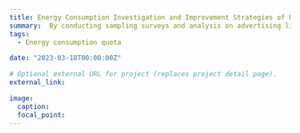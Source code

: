 ```yaml
---
title: Energy Consumption Investigation and Improvement Strategies of Urban Bus Stop Advertising Light Boxes
summary:  By conducting sampling surveys and analysis on advertising light boxes at bus stops, this study utilized ArcGIS professional software to classify the station data, calculate the total energy consumption of the advertising light boxes at bus stops, and proposed optimization strategies for the energy consumption of advertising light boxes at bus stops.
tags:
  - Energy consumption quota

date: "2023-03-18T00:00:00Z"

# Optional external URL for project (replaces project detail page).
external_link: 

image:
  caption: 
  focal_point:
---
```

